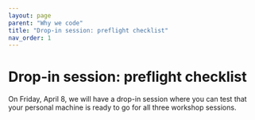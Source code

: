 ```yaml
---
layout: page
parent: "Why we code"
title: "Drop-in session: preflight checklist"
nav_order: 1
---
```


# Drop-in session: preflight checklist


On Friday, April 8, we will have a drop-in session where you can test that your personal machine is ready to go for all three workshop sessions.

